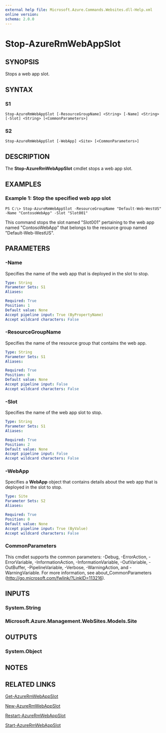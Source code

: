 ```yaml
---
external help file: Microsoft.Azure.Commands.Websites.dll-Help.xml
online version:
schema: 2.0.0
---
```


# Stop-AzureRmWebAppSlot

## SYNOPSIS
Stops a web app slot.

## SYNTAX

### S1
```
Stop-AzureRmWebAppSlot [-ResourceGroupName] <String> [-Name] <String> [-Slot] <String> [<CommonParameters>]
```

### S2
```
Stop-AzureRmWebAppSlot [-WebApp] <Site> [<CommonParameters>]
```

## DESCRIPTION
The **Stop-AzureRmWebAppSlot** cmdlet stops a web app slot.

## EXAMPLES

### Example 1: Stop the specified web app slot
```
PS C:\> Stop-AzureRmWebAppSlot -ResourceGroupName "Default-Web-WestUS" -Name "ContosoWebApp" -Slot "Slot001"
```

This command stops the slot named "Slot001" pertaining to the web app named "ContosoWebApp" that belongs to the resource group named "Default-Web-WestUS".

## PARAMETERS

### -Name
Specifies the name of the web app that is deployed in the slot to stop.

```yaml
Type: String
Parameter Sets: S1
Aliases:

Required: True
Position: 1
Default value: None
Accept pipeline input: True (ByPropertyName)
Accept wildcard characters: False
```

### -ResourceGroupName
Specifies the name of the resource group that contains the web app.

```yaml
Type: String
Parameter Sets: S1
Aliases:

Required: True
Position: 0
Default value: None
Accept pipeline input: False
Accept wildcard characters: False
```

### -Slot
Specifies the name of the web app slot to stop.

```yaml
Type: String
Parameter Sets: S1
Aliases:

Required: True
Position: 2
Default value: None
Accept pipeline input: False
Accept wildcard characters: False
```

### -WebApp
Specifies a **WebApp** object that contains details about the web app that is deployed in the slot to stop.

```yaml
Type: Site
Parameter Sets: S2
Aliases:

Required: True
Position: 0
Default value: None
Accept pipeline input: True (ByValue)
Accept wildcard characters: False
```

### CommonParameters
This cmdlet supports the common parameters: -Debug, -ErrorAction, -ErrorVariable, -InformationAction, -InformationVariable, -OutVariable, -OutBuffer, -PipelineVariable, -Verbose, -WarningAction, and -WarningVariable. For more information, see about_CommonParameters (http://go.microsoft.com/fwlink/?LinkID=113216).

## INPUTS

### System.String
### Microsoft.Azure.Management.WebSites.Models.Site

## OUTPUTS

### System.Object

## NOTES

## RELATED LINKS

[Get-AzureRmWebAppSlot](./Get-AzureRmWebAppSlot.md)

[New-AzureRmWebAppSlot](./New-AzureRmWebAppSlot.md)

[Restart-AzureRmWebAppSlot](./Restart-AzureRmWebAppSlot.md)

[Start-AzureRmWebAppSlot](./Start-AzureRmWebAppSlot.md)
